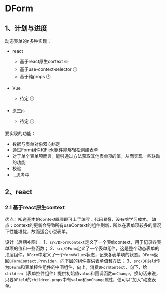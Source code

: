 # DForm

## 1、计划与进度

动态表单的n多种实现：

- react
  - 基于react原生context ✏️
  - 基于use-context-selector 🕛
  - 基于纯props 🕛

- Vue
  - 待定 🕛

- 原生js
  - 待定 🕛

要实现的功能：
- 数据与表单对象双向绑定
- 通过Form组件和Field组件能够轻松创建表单
- 对于单个表单项而言，能够通过方法获取其他表单项的值，从而实现一些联动的功能
- 校验
- ...思考中

## 2、react

### 2.1 基于react原生context

优点：知道基本的context原理即可上手编写，代码易懂，没有啥学习成本。
缺点：context的更新会导致所有useContext的组件刷新，所以在表单项较多的情况下性能堪忧，故而适合小型表单。

设计（后期补图）：
1、`src/DFormContext`定义了一个表单context，用于记录各表单项的值和一些函数；
2、`src/DForm`定义了一个表单组件，这是整个动态表单的顶层组件。`DForm`中定义了一个`formValues`状态，记录各表单项的状态。`DForm`返回`DFormContext.Provider`，向下层的组件提供表单值和方法；
3、`src/DField`作为`DForm`和表单控件组件的中间组件，向上，消费`DFormContext`，向下，给`children`（表单控件组件）提供初始值`value`和回调函数`onChange`。换句话来说，只要`DField`的`children.props`中有`value`和`onChange`属性，便可以“加入”动态表单。